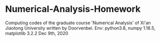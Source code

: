 # Numerical-Analysis-Homework
Computing codes of the graduate course 'Numerical Analysis' of Xi'an Jiaotong University written by Doorvenbei.
Env: python3.8, numpy 1.18.5, matplotlib 3.2.2
Dec 9th, 2020
